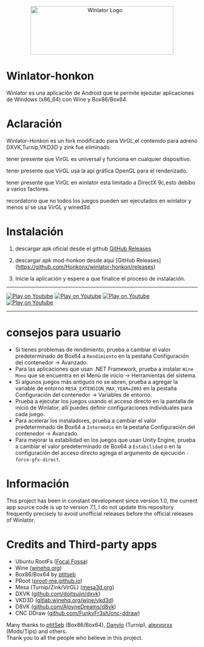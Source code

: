<p align="center">
	<img src="logo.png" width="376" height="128" alt="Winlator Logo" />  
</p>

# Winlator-honkon

Winlator es una aplicación de Android que te permite ejecutar aplicaciones de Windows (x86_64) con Wine y Box86/Box64.


# Aclaración

Winlator-Honkon es un fork modificado para VirGL,el contenido para adreno DXVK,Turnip,VKD3D y zink fue eliminado.

tener presente que VirGL es universal y funciona en cualquier dispositivo.

tener presente que VirGL usa la api gráfica OpenGL para el renderizado.

tener presente que VirGL en winlator esta limitado a DirectX 9c,esto debibo a varios factores.

recordatorio que no todos los juegos pueden ser ejecutados en winlator y menos si se usa VirGL y wined3d.


# Instalación 

1. descargar apk oficial desde el github [GitHub Releases](https://github.com/brunodev85/winlator/releases)

2. descargar apk mod-honkon desde aqui
   [GitHub Releases]
(https://github.com/Honkonx/winlator-honkon/releases)

4. Inicie la aplicación y espere a que finalice el proceso de instalación.

----

[![Play on Youtube](https://img.youtube.com/vi/ETYDgKz4jBQ/3.jpg)](https://www.youtube.com/watch?v=ETYDgKz4jBQ)
[![Play on Youtube](https://img.youtube.com/vi/9E4wnKf2OsI/2.jpg)](https://www.youtube.com/watch?v=9E4wnKf2OsI)
[![Play on Youtube](https://img.youtube.com/vi/czEn4uT3Ja8/2.jpg)](https://www.youtube.com/watch?v=czEn4uT3Ja8)
[![Play on Youtube](https://img.youtube.com/vi/eD36nxfT_Z0/2.jpg)](https://www.youtube.com/watch?v=eD36nxfT_Z0)

----

# consejos para usuario 

- Si tienes problemas de rendimiento, prueba a cambiar el valor predeterminado de Box64 a `Rendimiento` en la pestaña Configuración del contenedor -> Avanzado.
- Para las aplicaciones que usan .NET Framework, prueba a instalar `Wine Mono` que se encuentra en el Menú de inicio -> Herramientas del sistema.
- Si algunos juegos más antiguos no se abren, prueba a agregar la variable de entorno `MESA_EXTENSION_MAX_YEAR=2003` en la pestaña Configuración del contenedor -> Variables de entorno.
- Prueba a ejecutar los juegos usando el acceso directo en la pantalla de inicio de Winlator, allí puedes definir configuraciones individuales para cada juego.
- Para acelerar los instaladores, prueba a cambiar el valor predeterminado de Box64 a `Intermedio` en la pestaña Configuración del contenedor -> Avanzado.
- Para mejorar la estabilidad en los juegos que usan Unity Engine, prueba a cambiar el valor predeterminado de Box64 a `Estabilidad` o en la configuración del acceso directo agrega el argumento de ejecución `-force-gfx-direct`.

# Información 

This project has been in constant development since version 1.0, the current app source code is up to version 7.1, I do not update this repository frequently precisely to avoid unofficial releases before the official releases of Winlator.

# Credits and Third-party apps
- Ubuntu RootFs ([Focal Fossa](https://releases.ubuntu.com/focal))
- Wine ([winehq.org](https://www.winehq.org/))
- Box86/Box64 by [ptitseb](https://github.com/ptitSeb)
- PRoot ([proot-me.github.io](https://proot-me.github.io))
- Mesa (Turnip/Zink/VirGL) ([mesa3d.org](https://www.mesa3d.org))
- DXVK ([github.com/doitsujin/dxvk](https://github.com/doitsujin/dxvk))
- VKD3D ([gitlab.winehq.org/wine/vkd3d](https://gitlab.winehq.org/wine/vkd3d))
- D8VK ([github.com/AlpyneDreams/d8vk](https://github.com/AlpyneDreams/d8vk))
- CNC DDraw ([github.com/FunkyFr3sh/cnc-ddraw](https://github.com/FunkyFr3sh/cnc-ddraw))

Many thanks to [ptitSeb](https://github.com/ptitSeb) (Box86/Box64), [Danylo](https://blogs.igalia.com/dpiliaiev/tags/mesa/) (Turnip), [alexvorxx](https://github.com/alexvorxx) (Mods/Tips) and others.<br>
Thank you to all the people who believe in this project.
